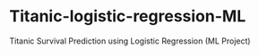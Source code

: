 # Titanic-logistic-regression-ML
Titanic Survival Prediction using Logistic Regression (ML Project)
